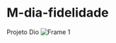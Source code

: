 # M-dia-fidelidade
Projeto Dio
![Frame 1](https://github.com/user-attachments/assets/1a3b22ff-3bf1-431b-a64d-c1f54e2527dd)
